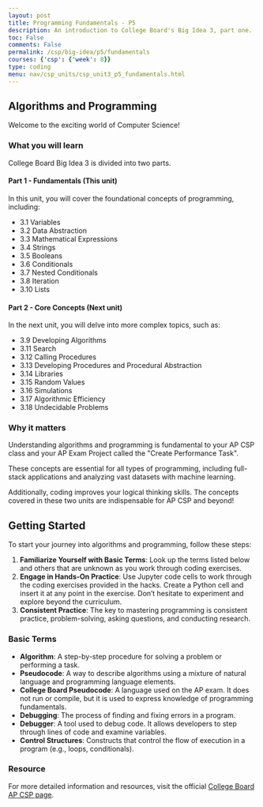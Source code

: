 ```yaml
---
layout: post
title: Programming Fundamentals - P5
description: An introduction to College Board's Big Idea 3, part one.  This is a collection of Python lessons to help students understand the fundamental algorithm and programming elementes required by College Board's AP Computer Science Principles curriculum.
toc: False
comments: False
permalink: /csp/big-idea/p5/fundamentals
courses: {'csp': {'week': 8}}
type: coding
menu: nav/csp_units/csp_unit3_p5_fundamentals.html
---
```


## Algorithms and Programming
Welcome to the exciting world of Computer Science!

### What you will learn

College Board Big Idea 3 is divided into two parts.

#### Part 1 - Fundamentals (This unit)
In this unit, you will cover the foundational concepts of programming, including:
- 3.1 Variables
- 3.2 Data Abstraction
- 3.3 Mathematical Expressions
- 3.4 Strings
- 3.5 Booleans
- 3.6 Conditionals
- 3.7 Nested Conditionals
- 3.8 Iteration
- 3.10 Lists

#### Part 2 - Core Concepts (Next unit)
In the next unit, you will delve into more complex topics, such as:
- 3.9 Developing Algorithms
- 3.11 Search
- 3.12 Calling Procedures
- 3.13 Developing Procedures and Procedural Abstraction
- 3.14 Libraries
- 3.15 Random Values
- 3.16 Simulations
- 3.17 Algorithmic Efficiency
- 3.18 Undecidable Problems

### Why it matters

Understanding algorithms and programming is fundamental to your AP CSP class and your AP Exam Project called the "Create Performance Task". 

These concepts are essential for all types of programming, including full-stack applications and analyzing vast datasets with machine learning.

Additionally, coding improves your logical thinking skills. The concepts covered in these two units are indispensable for AP CSP and beyond!

## Getting Started
To start your journey into algorithms and programming, follow these steps:

1. **Familiarize Yourself with Basic Terms**: Look up the terms listed below and others that are unknown as you work through coding exercises.
2. **Engage in Hands-On Practice**: Use Jupyter code cells to work through the coding exercises provided in the hacks. Create a Python cell and insert it at any point in the exercise. Don’t hesitate to experiment and explore beyond the curriculum.
3. **Consistent Practice**: The key to mastering programming is consistent practice, problem-solving, asking questions, and conducting research.

### Basic Terms
- **Algorithm**: A step-by-step procedure for solving a problem or performing a task.
- **Pseudocode**: A way to describe algorithms using a mixture of natural language and programming language elements.
- **College Board Pseudocode**: A language used on the AP exam. It does not run or compile, but it is used to express knowledge of programming fundamentals.
- **Debugging**: The process of finding and fixing errors in a program.
- **Debugger**: A tool used to debug code. It allows developers to step through lines of code and examine variables.
- **Control Structures**: Constructs that control the flow of execution in a program (e.g., loops, conditionals).

### Resource
For more detailed information and resources, visit the official [College Board AP CSP page](https://apstudents.collegeboard.org/courses/ap-computer-science-principles).

